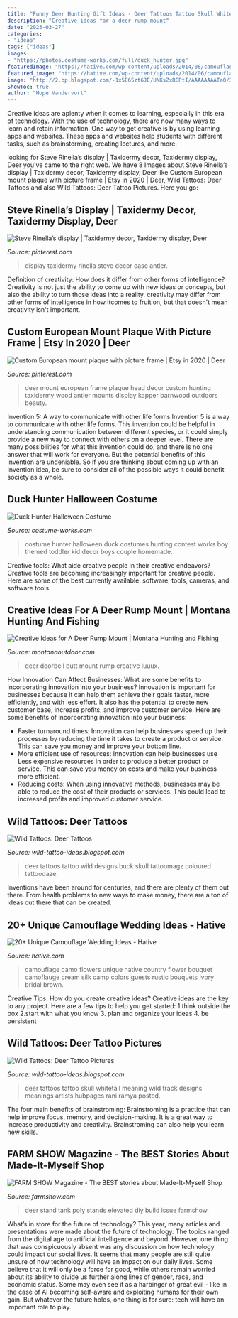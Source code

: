 ```yaml
---
title: "Funny Deer Hunting Gift Ideas - Deer Tattoos Tattoo Skull Whitetail Meaning Wild Track Designs Meanings Artists Hubpages Rani Ramya Posted"
description: "Creative ideas for a deer rump mount"
date: "2023-03-27"
categories:
- "ideas"
tags: ["ideas"]
images:
- "https://photos.costume-works.com/full/duck_hunter.jpg"
featuredImage: "https://hative.com/wp-content/uploads/2014/06/camouflage-wedding-ideas/16-camouflage-wedding-flowers.jpg"
featured_image: "https://hative.com/wp-content/uploads/2014/06/camouflage-wedding-ideas/16-camouflage-wedding-flowers.jpg"
image: "http://2.bp.blogspot.com/-1x5E65zt6JE/UNKsZxREPtI/AAAAAAAATa0/330YUlO4Hy0/s1600/Jason-Adkins-deer-8x10.jpg"
ShowToc: true
author: "Hope Vandervort"
---
```



Creative ideas are aplenty when it comes to learning, especially in this era of technology. With the use of technology, there are now many ways to learn and retain information. One way to get creative is by using learning apps and websites. These apps and websites help students with different tasks, such as brainstorming, creating lectures, and more.

	

		
looking for Steve Rinella’s display | Taxidermy decor, Taxidermy display, Deer you've came to the right web. We have 8 Images about Steve Rinella’s display | Taxidermy decor, Taxidermy display, Deer like Custom European mount plaque with picture frame | Etsy in 2020 | Deer, Wild Tattoos: Deer Tattoos and also Wild Tattoos: Deer Tattoo Pictures. Here you go:
		
    
## Steve Rinella’s Display | Taxidermy Decor, Taxidermy Display, Deer

<img loading=lazy src="https://i.pinimg.com/originals/3e/8b/69/3e8b6909d77b3699fd1fc1fd48dabce9.jpg" onerror="this.onerror=null;this.src='https://tse2.mm.bing.net/th?id=OIP.osqBcbkXFjKrQpdJJ4FxXQHaHc&amp;pid=15.1';" alt="Steve Rinella’s display | Taxidermy decor, Taxidermy display, Deer">

_Source: pinterest.com_

>display taxidermy rinella steve decor case antler. 

	

Definition of creativity: How does it differ from other forms of intelligence?
Creativity is not just the ability to come up with new ideas or concepts, but also the ability to turn those ideas into a reality. creativity may differ from other forms of intelligence in how itcomes to fruition, but that doesn't mean creativity isn't important.

    
## Custom European Mount Plaque With Picture Frame | Etsy In 2020 | Deer

<img loading=lazy src="https://i.pinimg.com/736x/da/83/0d/da830d4cf1dae5448756c0d56422676f.jpg" onerror="this.onerror=null;this.src='https://tse3.mm.bing.net/th?id=OIP.uyJzZbJd2AHOPFOhXjlFMgHaJ3&amp;pid=15.1';" alt="Custom European mount plaque with picture frame | Etsy in 2020 | Deer">

_Source: pinterest.com_

>deer mount european frame plaque head decor custom hunting taxidermy wood antler mounts display kapper barnwood outdoors beauty. 

	

Invention 5: A way to communicate with other life forms
Invention 5 is a way to communicate with other life forms. This invention could be helpful in understanding communication between different species, or it could simply provide a new way to connect with others on a deeper level. There are many possibilities for what this invention could do, and there is no one answer that will work for everyone. But the potential benefits of this invention are undeniable. So if you are thinking about coming up with an Invention idea, be sure to consider all of the possible ways it could benefit society as a whole.

    
## Duck Hunter Halloween Costume

<img loading=lazy src="https://photos.costume-works.com/full/duck_hunter.jpg" onerror="this.onerror=null;this.src='https://tse2.mm.bing.net/th?id=OIP.gYnjKcrR0NUAN65-P2jJ-gAAAA&amp;pid=15.1';" alt="Duck Hunter Halloween Costume">

_Source: costume-works.com_

>costume hunter halloween duck costumes hunting contest works boy themed toddler kid decor boys couple homemade. 

	

Creative tools: What aide creative people in their creative endeavors?
Creative tools are becoming increasingly important for creative people. Here are some of the best currently available: software, tools, cameras, and software tools.

    
## Creative Ideas For A Deer Rump Mount | Montana Hunting And Fishing

<img loading=lazy src="http://www.montanaoutdoor.com/wp-content/uploads/2012/11/37989-deer_butt_doorbell.jpg" onerror="this.onerror=null;this.src='https://tse2.mm.bing.net/th?id=OIP.mmOGC2pgTXYICrky4qWvKQAAAA&amp;pid=15.1';" alt="Creative Ideas for A Deer Rump Mount | Montana Hunting and Fishing">

_Source: montanaoutdoor.com_

>deer doorbell butt mount rump creative luuux. 

	

How Innovation Can Affect Businesses: What are some benefits to incorporating innovation into your business?
Innovation is important for businesses because it can help them achieve their goals faster, more efficiently, and with less effort. It also has the potential to create new customer base, increase profits, and improve customer service. Here are some benefits of incorporating innovation into your business: 
- Faster turnaround times: Innovation can help businesses speed up their processes by reducing the time it takes to create a product or service. This can save you money and improve your bottom line. 
- More efficient use of resources: Innovation can help businesses use Less expensive resources in order to produce a better product or service. This can save you money on costs and make your business more efficient. 
- Reducing costs: When using innovative methods, businesses may be able to reduce the cost of their products or services. This could lead to increased profits and improved customer service.

    
## Wild Tattoos: Deer Tattoos

<img loading=lazy src="http://2.bp.blogspot.com/-1x5E65zt6JE/UNKsZxREPtI/AAAAAAAATa0/330YUlO4Hy0/s1600/Jason-Adkins-deer-8x10.jpg" onerror="this.onerror=null;this.src='https://tse4.mm.bing.net/th?id=OIP.9UolnHGFCgizY9sN859iKgHaJQ&amp;pid=15.1';" alt="Wild Tattoos: Deer Tattoos">

_Source: wild-tattoo-ideas.blogspot.com_

>deer tattoos tattoo wild designs buck skull tattoomagz coloured tattoodaze. 

	

Inventions have been around for centuries, and there are plenty of them out there. From health problems to new ways to make money, there are a ton of ideas out there that can be created.

    
## 20+ Unique Camouflage Wedding Ideas - Hative

<img loading=lazy src="https://hative.com/wp-content/uploads/2014/06/camouflage-wedding-ideas/16-camouflage-wedding-flowers.jpg" onerror="this.onerror=null;this.src='https://tse3.mm.bing.net/th?id=OIP.dQW3zS-ndxLOvblHcvFuZAHaIe&amp;pid=15.1';" alt="20+ Unique Camouflage Wedding Ideas - Hative">

_Source: hative.com_

>camouflage camo flowers unique hative country flower bouquet camoflauge cream silk camp colors guests rustic bouquets ivory bridal brown. 

	

Creative Tips: How do you create creative ideas?
Creative ideas are the key to any project. Here are a few tips to help you get started: 
1.think outside the box 
2.start with what you know 
3. plan and organize your ideas 
4. be persistent 

    
## Wild Tattoos: Deer Tattoo Pictures

<img loading=lazy src="http://4.bp.blogspot.com/-9yeMQf3x8Mg/UNKtcmEm5iI/AAAAAAAATiw/86wAQ3kBPH4/s1600/images_q=tbn_ANd9GcTgc6bQVFhO9koUpIr9-u-xR7EHCwBdIjvF4TEDdmYSoL74N5j7Q8yG8oU.jpg" onerror="this.onerror=null;this.src='https://tse2.mm.bing.net/th?id=OIP.Km5Z0UsHmrgQK1Y_7J1MkgHaJ4&amp;pid=15.1';" alt="Wild Tattoos: Deer Tattoo Pictures">

_Source: wild-tattoo-ideas.blogspot.com_

>deer tattoos tattoo skull whitetail meaning wild track designs meanings artists hubpages rani ramya posted. 

	

The four main benefits of brainstroming:
Brainstroming is a practice that can help improve focus, memory, and decision-making. It is a great way to increase productivity and creativity. Brainstroming can also help you learn new skills.

    
## FARM SHOW Magazine - The BEST Stories About Made-It-Myself Shop

<img loading=lazy src="https://www.farmshow.com/images/articles/34/5/9956_l.jpg" onerror="this.onerror=null;this.src='https://tse3.mm.bing.net/th?id=OIP.Zasy2oxSrWiJHF2dte8cwQHaJ4&amp;pid=15.1';" alt="FARM SHOW Magazine - The BEST stories about Made-It-Myself Shop">

_Source: farmshow.com_

>deer stand tank poly stands elevated diy build issue farmshow. 

	

What’s in store for the future of technology?
This year, many articles and presentations were made about the future of technology. The topics ranged from the digital age to artificial intelligence and beyond. However, one thing that was conspicuously absent was any discussion on how technology could impact our social lives. 
It seems that many people are still quite unsure of how technology will have an impact on our daily lives. Some believe that it will only be a force for good, while others remain worried about its ability to divide us further along lines of gender, race, and economic status. Some may even see it as a harbinger of great evil - like in the case of AI becoming self-aware and exploiting humans for their own gain. But whatever the future holds, one thing is for sure: tech will have an important role to play.

